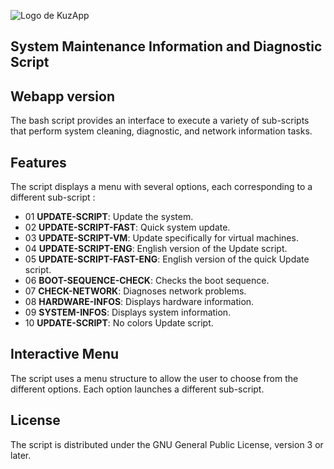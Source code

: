 ![Logo de KuzApp](./kuzapp-images/kuzapp-mascote.webp)

## System Maintenance Information and Diagnostic Script

## Webapp version

The bash script provides an interface to execute a variety of sub-scripts that perform system cleaning, diagnostic, and network information tasks.

## Features

The script displays a menu with several options, each corresponding to a different sub-script :

  + 01 **UPDATE-SCRIPT**: Update the system.
  + 02 **UPDATE-SCRIPT-FAST**: Quick system update.
  + 03 **UPDATE-SCRIPT-VM**: Update specifically for virtual machines.
  + 04 **UPDATE-SCRIPT-ENG**: English version of the Update script.
  + 05 **UPDATE-SCRIPT-FAST-ENG**: English version of the quick Update script.
  + 06 **BOOT-SEQUENCE-CHECK**: Checks the boot sequence.
  + 07 **CHECK-NETWORK**: Diagnoses network problems.
  + 08 **HARDWARE-INFOS**: Displays hardware information.
  + 09 **SYSTEM-INFOS**: Displays system information.
  + 10 **UPDATE-SCRIPT**: No colors Update script.

## Interactive Menu

The script uses a menu structure to allow the user to choose from the different options. Each option launches a different sub-script.

## License

The script is distributed under the GNU General Public License, version 3 or later.

